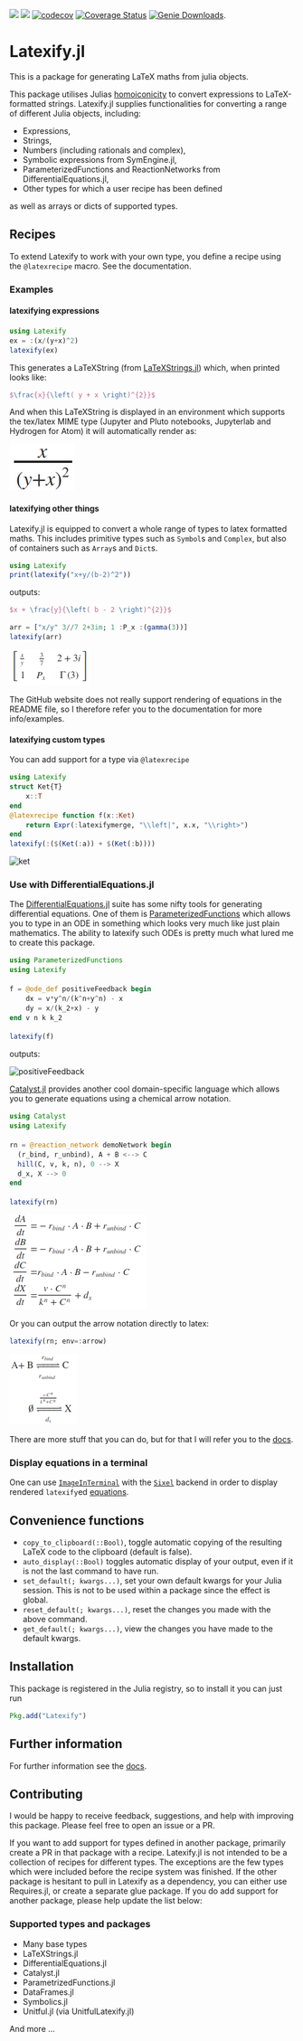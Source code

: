 [![](https://img.shields.io/badge/docs-stable-blue.svg)](https://korsbo.github.io/Latexify.jl/stable)
[![](https://img.shields.io/badge/docs-latest-blue.svg)](https://korsbo.github.io/Latexify.jl/latest)
[![codecov](https://codecov.io/gh/korsbo/Latexify.jl/branch/master/graph/badge.svg)](https://codecov.io/gh/korsbo/Latexify.jl)
[![Coverage Status](https://coveralls.io/repos/github/korsbo/Latexify.jl/badge.svg)](https://coveralls.io/github/korsbo/Latexify.jl)
[![Genie Downloads](https://shields.io/endpoint?url=https://pkgs.genieframework.com/api/v1/badge/Latexify)](https://pkgs.genieframework.com?packages=Latexify).



# Latexify.jl
This is a package for generating LaTeX maths from julia objects.

This package utilises Julias
[homoiconicity](https://en.wikipedia.org/wiki/Homoiconicity) to convert
expressions to LaTeX-formatted strings.  Latexify.jl supplies functionalities
for converting a range of different Julia objects, including:

- Expressions,
- Strings,
- Numbers (including rationals and complex),
- Symbolic expressions from SymEngine.jl,
- ParameterizedFunctions and ReactionNetworks from DifferentialEquations.jl,
- Other types for which a user recipe has been defined

as well as arrays or dicts of supported types.


## Recipes
To extend Latexify to work with your own type, you define a recipe using the
`@latexrecipe` macro. See the documentation.

### Examples
#### latexifying expressions
```julia
using Latexify
ex = :(x/(y+x)^2)
latexify(ex)
```
This generates a LaTeXString (from
[LaTeXStrings.jl](https://github.com/stevengj/LaTeXStrings.jl)) which, when
printed looks like:
```LaTeX
$\frac{x}{\left( y + x \right)^{2}}$
```

And when this LaTeXString is displayed in an environment which supports the
tex/latex MIME type (Jupyter and Pluto notebooks, Jupyterlab and Hydrogen for
Atom) it will automatically render as:

![fraction](/assets/demo_fraction.png)


#### latexifying other things

Latexify.jl is equipped to convert a whole range of types to latex formatted
maths. This includes primitive types such as `Symbol`s and `Complex`, but also
of containers such as `Array`s and `Dict`s.


```julia
using Latexify
print(latexify("x+y/(b-2)^2"))
```
outputs:
```LaTeX
$x + \frac{y}{\left( b - 2 \right)^{2}}$
```

```julia
arr = ["x/y" 3//7 2+3im; 1 :P_x :(gamma(3))]
latexify(arr)
```
![matrix](/assets/demo_matrix.png)

The GitHub website does not really support rendering of equations in the README
file, so I therefore refer you to the documentation for more info/examples.

#### latexifying custom types

You can add support for a type via `@latexrecipe`
```julia
using Latexify
struct Ket{T}
    x::T
end
@latexrecipe function f(x::Ket)
    return Expr(:latexifymerge, "\\left|", x.x, "\\right>")
end
latexify(:($(Ket(:a)) + $(Ket(:b))))
```

![ket](/assets/demo_ket.png)

### Use with DifferentialEquations.jl
The [DifferentialEquations.jl](http://docs.juliadiffeq.org/stable/index.html)
suite has some nifty tools for generating differential equations.
One of them is
[ParameterizedFunctions](https://github.com/JuliaDiffEq/ParameterizedFunctions.jl)
which allows you to type in an ODE in something which looks very much like just
plain mathematics.
The ability to latexify such ODEs is pretty much what lured me to create this
package.

```julia
using ParameterizedFunctions
using Latexify

f = @ode_def positiveFeedback begin
    dx = v*y^n/(k^n+y^n) - x
    dy = x/(k_2+x) - y
end v n k k_2

latexify(f)
```
outputs:

![positiveFeedback](/assets/ode_positive_feedback.png)


[Catalyst.jl](https://github.com/SciML/Catalyst.jl)
provides another cool domain-specific language which allows you to generate
equations using a chemical arrow notation.


```julia
using Catalyst
using Latexify

rn = @reaction_network demoNetwork begin
  (r_bind, r_unbind), A + B <--> C
  hill(C, v, k, n), 0 --> X
  d_x, X --> 0
end

latexify(rn)
```
![positiveFeedback](/assets/demo_rn.png)

Or you can output the arrow notation directly to latex:

```julia
latexify(rn; env=:arrow)
```
![positiveFeedback](/assets/demo_rn_arrow.png)

There are more stuff that you can do, but for that I will refer you to the
[docs](https://korsbo.github.io/Latexify.jl/stable).


### Display equations in a terminal

One can use [`ImageInTerminal`](https://github.com/JuliaImages/ImageInTerminal.jl) with the [`Sixel`](https://github.com/JuliaIO/Sixel.jl) backend in order to display rendered `latexify`ed [equations](https://github.com/JuliaImages/ImageInTerminal.jl#display-equations).


## Convenience functions

- `copy_to_clipboard(::Bool)`, toggle automatic copying of the resulting LaTeX
  code to the clipboard (default is false).
- `auto_display(::Bool)` toggles automatic display of your output, even if it
  is not the last command to have run.
- `set_default(; kwargs...)`, set your own default kwargs for your Julia
  session. This is not to be used within a package since the effect is global.
- `reset_default(; kwargs...)`, reset the changes you made with the above
  command.
- `get_default(; kwargs...)`, view the changes you have made to the default
  kwargs.


## Installation
This package is registered in the Julia registry, so to install it you can just
run

```julia
Pkg.add("Latexify")
```

## Further information
For further information see the
[docs](https://korsbo.github.io/Latexify.jl/stable).

## Contributing
I would be happy to receive feedback, suggestions, and help with improving this
package. Please feel free to open an issue or a PR.

If you want to add support for types defined in another package, primarily
create a PR in that package with a recipe. Latexify.jl is not intended to be a
collection of recipes for different types. The exceptions are the few types
which were included before the recipe system was finished. If the other package
is hesitant to pull in Latexify as a dependency, you can either use
Requires.jl, or create a separate glue package. If you do add support for
another package, please help update the list below:

### Supported types and packages
* Many base types
* LaTeXStrings.jl
* DifferentialEquations.jl
* Catalyst.jl
* ParametrizedFunctions.jl
* DataFrames.jl
* Symbolics.jl
* Unitful.jl (via UnitfulLatexify.jl)

And more ...
